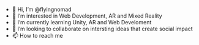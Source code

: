 - 👋 Hi, I’m @flyingnomad
- 👀 I’m interested in Web Development, AR and Mixed Reality
- 🌱 I’m currently learning Unity, AR and Web Develoment 
- 💞️ I’m looking to collaborate on intersting ideas that create social impact
- 📫 How to reach me 

<!---
flyingnomad/flyingnomad is a ✨ special ✨ repository because its `README.md` (this file) appears on your GitHub profile.
You can click the Preview link to take a look at your changes.
--->
